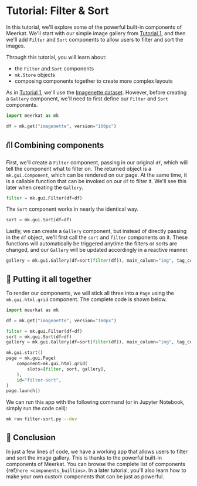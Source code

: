 # Tutorial: Filter & Sort

<!-- TODO: include screenshots? -->

In this tutorial, we'll explore some of the powerful built-in components of Meerkat. We'll start with our simple image gallery from [Tutorial 1](./tutorial-0.md), and then we'll add `Filter` and `Sort` components to allow users to filter and sort the images.

Through this tutorial, you will learn about:

- the `Filter` and `Sort` components
- `mk.Store` objects
- composing components together to create more complex layouts

As in [Tutorial 1](./tutorial-0.md), we'll use the [Imagenette dataset](https://github.com/fastai/imagenette#image%E7%BD%91). However, before creating a `Gallery` component, we'll need to first define our `Filter` and `Sort` components.

```python
import meerkat as mk

df = mk.get("imagenette", version="160px")
```

## ⛙ Combining components

First, we'll create a `Filter` component, passing in our original `df`, which will tell the component what to filter on. The returned object is a `mk.gui.Component`, which can be rendered on our page. At the same time, it is a callable function that can be invoked on our `df` to filter it. We'll see this later when creating the `Gallery`.

<!-- TODO: is this true? This is a common pattern in Meerkat, where components are both callable functions and `mk.gui.Component` objects. -->

```python
filter = mk.gui.Filter(df=df)
```

The `Sort` component works in nearly the identical way.

```python
sort = mk.gui.Sort(df=df)
```

Lastly, we can create a `Gallery` component, but instead of directly passing in the `df` object, we'll first call the `sort` and `filter` components on it. These functions will automatically be triggered anytime the filters or sorts are changed, and our `Gallery` will be updated accordingly in a reactive manner.

```python
gallery = mk.gui.Gallery(df=sort(filter(df)), main_column="img", tag_columns=["label"])
```

## 🤲 Putting it all together

To render our components, we will stick all three into a `Page` using the `mk.gui.html.grid` component. The complete code is shown below.

```python
import meerkat as mk

df = mk.get("imagenette", version="160px")

filter = mk.gui.Filter(df=df)
sort = mk.gui.Sort(df=df)
gallery = mk.gui.Gallery(df=sort(filter(df)), main_column="img", tag_columns=["label"])

mk.gui.start()
page = mk.gui.Page(
    component=mk.gui.html.grid(
        slots=[filter, sort, gallery],
    ),
    id="filter-sort",
)
page.launch()
```

We can run this app with the following command (or in Jupyter Notebook, simply run the code cell):

```bash
mk run filter-sort.py --dev
```

## 🎉 Conclusion

In just a few lines of code, we have a working app that allows users to filter and sort the image gallery. This is thanks to the powerful built-in components of Meerkat. You can browse the complete list of components {ref}`here <components_builtins>`. In a later tutorial, you'll also learn how to make your own custom components that can be just as powerful.
